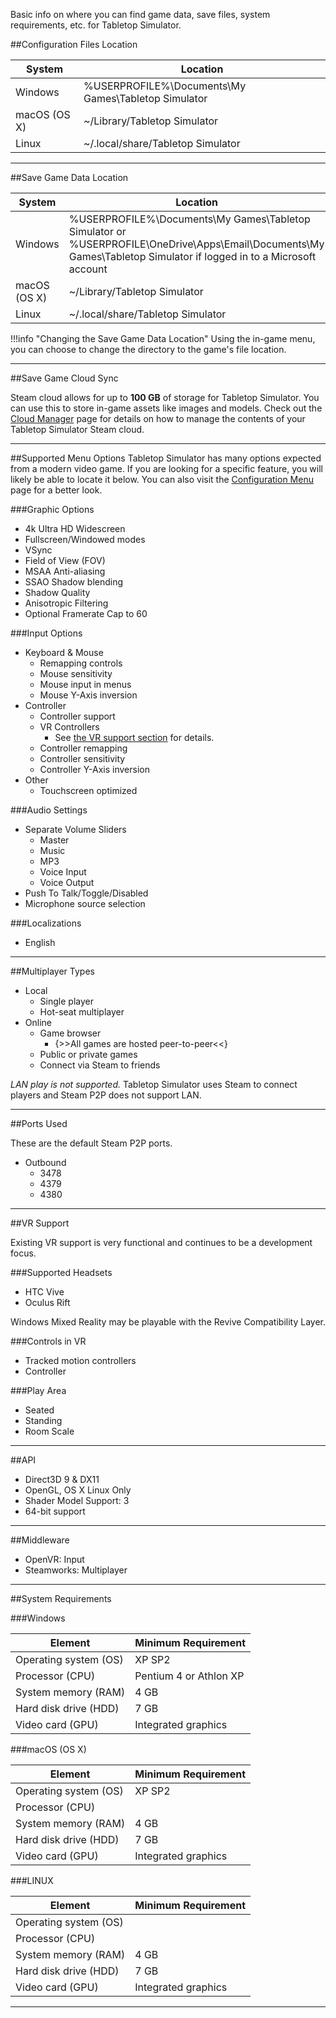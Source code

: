 Basic info on where you can find game data, save files, system requirements, etc. for Tabletop Simulator.

##Configuration Files Location

System | Location
-- | --
Windows | %USERPROFILE%\Documents\My Games\Tabletop Simulator
macOS (OS X) | ~/Library/Tabletop Simulator
Linux | ~/.local/share/Tabletop Simulator

---

##Save Game Data Location

System | Location
-- | --
Windows | %USERPROFILE%\Documents\My Games\Tabletop Simulator or %USERPROFILE\OneDrive\Apps\Email\Documents\My Games\Tabletop Simulator if logged in to a Microsoft account
macOS (OS X) | ~/Library/Tabletop Simulator
Linux | ~/.local/share/Tabletop Simulator

!!!info "Changing the Save Game Data Location"
    Using the in-game menu, you can choose to change the directory to the game's file location.

---

##Save Game Cloud Sync

Steam cloud allows for up to **100 GB** of storage for Tabletop Simulator. You can use this to store in-game assets like images and models. Check out the [Cloud Manager](/custom-content/cloud-manager) page for details on how to manage the contents of your Tabletop Simulator Steam cloud.

---

##Supported Menu Options
Tabletop Simulator has many options expected from a modern video game. If you are looking for a specific feature, you will likely be able to locate it below. You can also visit the [Configuration Menu](configuration-menu.md) page for a better look.

###Graphic Options

* 4k Ultra HD Widescreen
* Fullscreen/Windowed modes
* VSync
* Field of View (FOV)
* MSAA Anti-aliasing
* SSAO Shadow blending
* Shadow Quality
* Anisotropic Filtering
* Optional Framerate Cap to 60

###Input Options

* Keyboard & Mouse
    * Remapping controls
    * Mouse sensitivity
    * Mouse input in menus
    * Mouse Y-Axis inversion
* Controller
    * Controller support
    * VR Controllers
        * See [the VR support section](#vr-support) for details.
    * Controller remapping
    * Controller sensitivity
    * Controller Y-Axis inversion
* Other
    * Touchscreen optimized

###Audio Settings

* Separate Volume Sliders
    * Master
    * Music
    * MP3
    * Voice Input
    * Voice Output
* Push To Talk/Toggle/Disabled
* Microphone source selection

###Localizations
* English

---

##Multiplayer Types

* Local
    * Single player
    * Hot-seat multiplayer
* Online
    * Game browser
        * {>>All games are hosted peer-to-peer<<}
    * Public or private games
    * Connect via Steam to friends

*LAN play is not supported.* Tabletop Simulator uses Steam to connect players and Steam P2P does not support LAN.

---

##Ports Used

These are the default Steam P2P ports.

* Outbound
    * 3478
    * 4379
    * 4380

---

##VR Support

Existing VR support is very functional and continues to be a development focus.

###Supported Headsets
* HTC Vive
* Oculus Rift

Windows Mixed Reality may be playable with the Revive Compatibility Layer.

###Controls in VR
* Tracked motion controllers
* Controller

###Play Area
* Seated
* Standing
* Room Scale

---

##API
* Direct3D 9 & DX11
* OpenGL, OS X Linux Only
* Shader Model Support: 3
* 64-bit support

---

##Middleware
* OpenVR: Input
* Steamworks: Multiplayer

---

##System Requirements

###Windows

Element | Minimum Requirement
-- | --
Operating system (OS) | XP SP2
Processor (CPU) | Pentium 4 or Athlon XP
System memory (RAM) | 4 GB
Hard disk drive (HDD) | 7 GB
Video card (GPU) | Integrated graphics

###macOS (OS X)

Element | Minimum Requirement
-- | --
Operating system (OS) | XP SP2
Processor (CPU) |
System memory (RAM) | 4 GB
Hard disk drive (HDD) | 7 GB
Video card (GPU) | Integrated graphics

###LINUX

Element | Minimum Requirement
-- | --
Operating system (OS) |
Processor (CPU) |
System memory (RAM) | 4 GB
Hard disk drive (HDD) | 7 GB
Video card (GPU) | Integrated graphics

---
